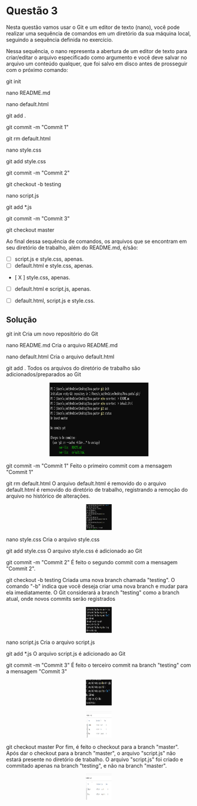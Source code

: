 # Questão 3


Nesta questão vamos usar o Git e um editor de texto (nano), você pode realizar uma sequência de comandos em um diretório da sua máquina local, seguindo a sequência definida no exercício. 

Nessa sequência, o nano representa a abertura de um editor de texto para criar/editar o arquivo especificado como argumento e você deve salvar no arquivo um conteúdo qualquer, que foi salvo em disco antes de prosseguir com o próximo comando:

git init

nano README.md

nano default.html

git add .

git commit -m "Commit 1"

git rm default.html

nano style.css

git add style.css

git commit -m "Commit 2"

git checkout -b testing

nano script.js

git add *.js

git commit -m "Commit 3"

git checkout master

Ao final dessa sequência de comandos, os arquivos que se encontram em seu diretório de trabalho, além do README.md, é/são:

- [      ] script.js e style.css, apenas.
- [      ] default.html e style.css, apenas.
- [  X  ] style.css, apenas.
- [      ] default.html e script.js, apenas.
- [      ] default.html, script.js e style.css.


## Solução

git init
Cria um novo repositório do Git

nano README.md
Cria o arquivo README.md

nano default.html
Cria o arquivo default.html

git add .
Todos os arquivos do diretório de trabalho são adicionados/preparados ao Git 

<p align="center">
	<img src="../assets/gitinit.png" alt="csharp" title="C#" width="270" height="200">
</p>

git commit -m "Commit 1"
Feito o primeiro commit com a mensagem "Commit 1" 

git rm default.html
O arquivo default.html é removido do o arquivo default.html é removido do diretório de trabalho, registrando a remoção do arquivo no histórico de alterações. 
 
<p align="center">
	<img src="../assets/removedefault.png" alt="csharp" title="C#" width="70" height="70">
</p>

nano style.css
Cria o arquivo style.css 

git add style.css
O arquivo style.css é adicionado ao Git 

git commit -m "Commit 2"
É feito o segundo commit com a mensagem "Commit 2". 

git checkout -b testing
Criada uma nova branch chamada "testing". O comando "-b" indica que você deseja criar uma nova branch e mudar para ela imediatamente. O Git considerará a branch "testing" como a branch atual, onde novos commits serão registrados
 
 
<p align="center">
	<img src="../assets/gitcheckout.png" alt="csharp" title="C#" width="70" height="70">
</p>



nano script.js
Cria o arquivo script.js

git add *.js
O arquivo script.js é adicionado ao Git

git commit -m "Commit 3"
É feito o terceiro commit na branch "testing" com a mensagem "Commit 3"
 
<p align="center">
	<img src="../assets/commit3.png" alt="csharp" title="C#" width="70" height="70">
</p>

<p align="center">
	<img src="../assets/commit3_files.png" alt="csharp" title="C#" width="70" height="70">
</p>

 
git checkout master
Por fim, é feito o checkout para a branch "master". Após dar o checkout para a branch "master", o arquivo "script.js" não estará presente no diretório de trabalho. O arquivo "script.js" foi criado e commitado apenas na branch "testing", e não na branch "master".

 
<p align="center">
	<img src="../assets/files_final.png" alt="csharp" title="C#" width="70" height="70">
</p>




